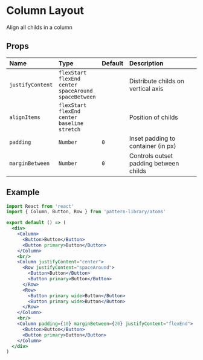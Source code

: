 # Column Layout

Align all childs in a column

## Props

| Name            | Type                | Default         | Description|
|:-----|:-----|:-----|:-----|
| `justifyContent` | `flexStart`<br/> `flexEnd`<br/> `center`<br/> `spaceAround`<br/> `spaceBetween` | | Distribute childs on vertical axis
| `alignItems` | `flexStart`<br/> `flexEnd`<br/> `center`<br/> `baseline`<br/> `stretch` | | Position of childs
| `padding` | `Number` | `0` | Inset padding to container (in px)
| `marginBetween` | `Number` | `0` | Controls outset padding between childs


## Example

```jsx
import React from 'react'
import { Column, Button, Row } from 'pattern-library/atoms'

export default () => (
  <div>
    <Column>
      <Button>Button</Button>
      <Button primary>Button</Button>
    </Column>
    <br/>
    <Column justifyContent="center">
      <Row justifyContent="spaceAround">
        <Button>Button</Button>
        <Button primary>Button</Button>
      </Row>
      <Row>
        <Button primary wide>Button</Button>
        <Button primary wide>Button</Button>
      </Row>
    </Column>
    <br/>
    <Column padding={10} marginBetween={20} justifyContent="flexEnd">
      <Button>Button</Button>
      <Button primary>Button</Button>
    </Column>
  </div>
)
```
